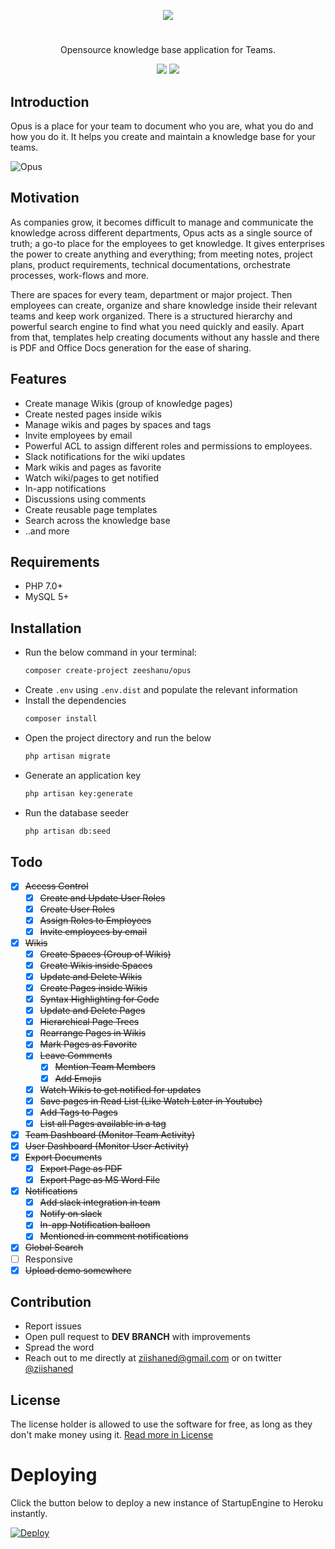 <p align="center">
<a href="http://i.imgur.com/Oxh9Mhg.png"><img src="http://i.imgur.com/AfFX7vQ.png"/></a>
</p>

#

<p align="center">
Opensource knowledge base application for Teams.
</p>

<p align="center">
<a href="https://travis-ci.org/zeeshanu/opus"><img src="https://travis-ci.org/zeeshanu/opus.svg?branch=master"/></a>
<a href="https://github.com/zeeshanu/opus"><img src="https://img.shields.io/github/release/zeeshanu/opus.svg" /></a>
</p>

## Introduction

Opus is a place for your team to document who you are, what you do and how you do it. It helps you create and maintain a knowledge base for your teams.

![Opus](http://i.imgur.com/WZvXEXY.png)

## Motivation
As companies grow, it becomes difficult to manage and communicate the knowledge across different departments, Opus acts as a single source of truth; a go-to place for the employees to get knowledge. It gives enterprises the power to create anything and everything; from meeting notes, project plans, product requirements, technical documentations, orchestrate processes, work-flows and more. 

There are spaces for every team, department or major project. Then employees can create, organize and share knowledge inside their relevant teams and keep work organized. There is a structured hierarchy and powerful search engine to find what you need quickly and easily. Apart from that, templates help creating documents without any hassle and there is PDF and Office Docs generation for the ease of sharing.

## Features

* Create manage Wikis (group of knowledge pages)
* Create nested pages inside wikis
* Manage wikis and pages by spaces and tags
* Invite employees by email
* Powerful ACL to assign different roles and permissions to employees.
* Slack notifications for the wiki updates
* Mark wikis and pages as favorite
* Watch wiki/pages to get notified
* In-app notifications
* Discussions using comments
* Create reusable page templates
* Search across the knowledge base
* ..and more

## Requirements

* PHP 7.0+
* MySQL 5+

## Installation

- Run the below command in your terminal:
  ```bash
  composer create-project zeeshanu/opus
  ```
- Create `.env` using `.env.dist` and populate the relevant information
- Install the dependencies
  ```bash
  composer install
  ```
- Open the project directory and run the below
  ```bash
  php artisan migrate
  ``` 
- Generate an application key
  ```bash
  php artisan key:generate
  ```
- Run the database seeder
  ```bash
  php artisan db:seed
  ```

## Todo

- [x] ~~Access Control~~
  - [x] ~~Create and Update User Roles~~ 
  - [x] ~~Create User Roles~~
  - [x] ~~Assign Roles to Employees~~
  - [x] ~~Invite employees by email~~
- [x] ~~Wikis~~
  - [x] ~~Create Spaces (Group of Wikis)~~ 
  - [x] ~~Create Wikis inside Spaces~~
  - [x] ~~Update and Delete Wikis~~
  - [x] ~~Create Pages inside Wikis~~
  - [x] ~~Syntax Highlighting for Code~~
  - [x] ~~Update and Delete Pages~~
  - [x] ~~Hierarchical Page Trees~~
  - [x] ~~Rearrange Pages in Wikis~~
  - [x] ~~Mark Pages as Favorite~~
  - [x] ~~Leave Comments~~
    - [x] ~~Mention Team Members~~
    - [x] ~~Add Emojis~~
  - [x] ~~Watch Wikis to get notified for updates~~
  - [x] ~~Save pages in Read List (Like Watch Later in Youtube)~~
  - [x] ~~Add Tags to Pages~~
  - [x] ~~List all Pages available in a tag~~
- [x] ~~Team Dashboard (Monitor Team Activity)~~
- [x] ~~User Dashboard (Monitor User Activity)~~
- [x] ~~Export Documents~~
    - [x] ~~Export Page as PDF~~
    - [x] ~~Export Page as MS Word File~~
- [x] ~~Notifications~~
  - [x] ~~Add slack integration in team~~
  - [x] ~~Notify on slack~~
  - [x] ~~In-app Notification balloon~~
  - [x] ~~Mentioned in comment notifications~~
- [x] ~~Global Search~~
- [ ] Responsive
- [x] ~~Upload demo somewhere~~

## Contribution

* Report issues
* Open pull request to **DEV BRANCH** with improvements
* Spread the word
* Reach out to me directly at ziishaned@gmail.com or on twitter [@ziishaned](https://twitter.com/ziishaned)

## License
The license holder is allowed to use the software for free, as long as they don't make money using it. [Read more in License](https://github.com/zeeshanu/opus/blob/master/LICENSE.md)

# Deploying

Click the button below to deploy a new instance of StartupEngine to Heroku instantly.

[![Deploy](https://www.herokucdn.com/deploy/button.svg)](https://heroku.com/deploy?template=https://github.com/luckyrabbitllc/OpusHeroku)

